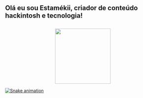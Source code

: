 ## Olá eu sou Estamékii, criador de conteúdo hackintosh e tecnologia!
##
<div align="center">
  <a href="https://github.com/mecmelius">
  <img height="180em" src="https://github-readme-stats.vercel.app/api?username=mecmelius&show_icons=true&theme=dracula&include_all_commits=true&count_private=true"/>
</div>
<div> 
 
  ![Snake animation](https://github.com/mecmelius/mecmelius/blob/output/github-contribution-grid-snake.svg)
 
</div>
